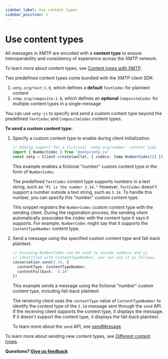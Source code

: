 ```yaml
---
sidebar_label: Use content types
sidebar_position: 1
---
```


# Use content types

All messages in XMTP are encoded with a **content type** to ensure interoperability and consistency of experience across the XMTP network.

To learn more about content types, see [Content types with XMTP](/docs/dev-concepts/content-types).

Two predefined content types come bundled with the XMTP client SDK:

1. `xmtp.org/text:1.0`, which defines a **default** `TextCodec` for plaintext content
2. `xtmp.org/composite:1.0`, which defines an **optional** `CompositeCodec` for multiple content types in a single message

You can use `xmtp-js` to specify and send a custom content type beyond the predefined `TextCodec` and `CompositeCodec` content types.

**To send a custom content type:**

1. Specify a custom content type to enable during client initialization.

    ```typescript
    // Adding support for a fictional `xmtp.org/number` content type
    import { NumberCodec } from '@xmtp/xmtp-js'
    const xmtp = Client.create(wallet, { codecs: [new NumberCodec()] })
    ```

    This example enables a fictional "number" custom content type in the form of `NumberCodec`.

    The predefined `TextCodec` content type supports numbers in a text string, such as `"Pi is the number 3.14."` However, `TextCodec` doesn't support a number outside a text string, such as `3.14`. To handle this number, you can specify this "number" custom content type.

    This snippet registers the `NumberCodec` custom content type with the sending client. During the registration process, the sending client automatically associates the codec with the content type it says it supports. For example, `NumberCodec` might say that it supports the `ContentTypeNumber` content type.

2. Send a message using the specified custom content type and fall-back plaintext.

    ```typescript
    // Assuming NumberCodec can be used to encode numbers and is
    // identified with ContentTypeNumber, you can use it as follows.
    conversation.send(3.14, {
      contentType: ContentTypeNumber,
      contentFallback: '3.14'
    })
    ```

    This example sends a message using the fictional "number" custom content type, including fall-back plaintext.

    The receiving client uses the `contentType` value of `ContentTypeNumber` to identify the content type of the `3.14` message sent through the `send` API. If the receiving client supports the content type, it displays the message. If it doesn't support the content type, it displays the fall-back plaintext.

    To learn more about the `send` API, see [sendMessage](/docs/client-sdk/javascript/reference/classes/Client#sendmessage).

To learn more about sending new content types, see [Different content types](https://github.com/xmtp/xmtp-js/blob/4157fadd80bce80c8094135f3e47d3856515468f/README.md#different-types-of-content).

**Questions? [Give us feedback](https://github.com/orgs/xmtp/discussions/categories/q-a)**
